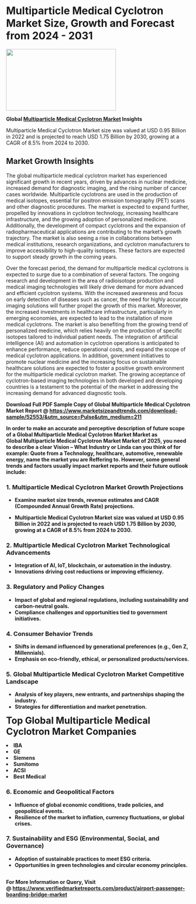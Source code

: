 <H1>Multiparticle Medical Cyclotron Market Size, Growth and Forecast from 2024 - 2031</H1><img class="aligncenter size-medium wp-image-584254" src="https://thirdeyenews.in/wp-content/uploads/2024/09/Global-Market-Research-300x168.jpeg" alt="" width="300" height="168" /><p><strong>Global&nbsp;<a href="https://www.marketsizeandtrends.com/download-sample/52553/&amp;utm_source=Pulse&amp;utm_medium=211">Multiparticle Medical Cyclotron Market</a> Insights</strong></p><p>Multiparticle Medical Cyclotron Market size was valued at USD 0.95 Billion in 2022 and is projected to reach USD 1.75 Billion by 2030, growing at a CAGR of 8.5% from 2024 to 2030.</p><p><h2>Market Growth Insights</h2> <p>The global multiparticle medical cyclotron market has experienced significant growth in recent years, driven by advances in nuclear medicine, increased demand for diagnostic imaging, and the rising number of cancer cases worldwide. Multiparticle cyclotrons are used in the production of medical isotopes, essential for positron emission tomography (PET) scans and other diagnostic procedures. The market is expected to expand further, propelled by innovations in cyclotron technology, increasing healthcare infrastructure, and the growing adoption of personalized medicine. Additionally, the development of compact cyclotrons and the expansion of radiopharmaceutical applications are contributing to the market’s growth trajectory. The market is also seeing a rise in collaborations between medical institutions, research organizations, and cyclotron manufacturers to improve accessibility to high-quality isotopes. These factors are expected to support steady growth in the coming years.</p> <p><strong></strong></p> <p>Over the forecast period, the demand for multiparticle medical cyclotrons is expected to surge due to a combination of several factors. The ongoing research and development in the area of radioisotope production and medical imaging technologies will likely drive demand for more advanced and efficient cyclotron systems. With the increased awareness and focus on early detection of diseases such as cancer, the need for highly accurate imaging solutions will further propel the growth of this market. Moreover, the increased investments in healthcare infrastructure, particularly in emerging economies, are expected to lead to the installation of more medical cyclotrons. The market is also benefiting from the growing trend of personalized medicine, which relies heavily on the production of specific isotopes tailored to individual patient needs. The integration of artificial intelligence (AI) and automation in cyclotron operations is anticipated to enhance performance, reduce operational costs, and expand the scope of medical cyclotron applications. In addition, government initiatives to promote nuclear medicine and the increasing focus on sustainable healthcare solutions are expected to foster a positive growth environment for the multiparticle medical cyclotron market. The growing acceptance of cyclotron-based imaging technologies in both developed and developing countries is a testament to the potential of the market in addressing the increasing demand for advanced diagnostic tools.</p> <p><strong></p><p><span class=""><strong>Download Full PDF Sample Copy of Global Multiparticle Medical Cyclotron Market Report</strong> @ <a href="https://www.marketsizeandtrends.com/download-sample/52553/&amp;utm_source=Pulse&amp;utm_medium=211" target="_blank">https://www.marketsizeandtrends.com/download-sample/52553/&amp;utm_source=Pulse&amp;utm_medium=211</a></span></p><p>In order to make an accurate and perceptive description of future scope of a Global&nbsp;Multiparticle Medical Cyclotron Market Market as Global&nbsp;Multiparticle Medical Cyclotron Market Market of 2025, you need to describe a clear Vision &ndash; What Industry or Linda can you think of for example: Quote from a Technology, healthcare, automotive, renewable energy, name the market you are Reffering to. However, some general trends and factors usually impact market reports and their future outlook include:</p><h3>1.&nbsp;<strong>Multiparticle Medical Cyclotron Market Growth Projections</strong></h3><ul><li>Examine market size trends, revenue estimates and CAGR (Compounded Annual Growth Rate) projections.</li><li><p>Multiparticle Medical Cyclotron Market size was valued at USD 0.95 Billion in 2022 and is projected to reach USD 1.75 Billion by 2030, growing at a CAGR of 8.5% from 2024 to 2030.</p></li></ul><h3>2.&nbsp;<strong>Multiparticle Medical Cyclotron Market Technological Advancements</strong></h3><ul><li>Integration of AI, IoT, blockchain, or automation in the industry.</li><li>Innovations driving cost reductions or improving efficiency.</li></ul><h3>3.&nbsp;<strong>Regulatory and Policy Changes</strong></h3><ul><li>Impact of global and regional regulations, including sustainability and carbon-neutral goals.</li><li>Compliance challenges and opportunities tied to government initiatives.</li></ul><h3>4.&nbsp;<strong>Consumer Behavior Trends</strong></h3><ul><li>Shifts in demand influenced by generational preferences (e.g., Gen Z, Millennials).</li><li>Emphasis on eco-friendly, ethical, or personalized products/services.</li></ul><h3>5.&nbsp;<strong>Global Multiparticle Medical Cyclotron Market Competitive Landscape</strong></h3><ul><li>Analysis of key players, new entrants, and partnerships shaping the industry.</li><li>Strategies for differentiation and market penetration.</li></ul><p data-pm-slice="1 1 []"><span style="color: inherit; font-family: inherit; font-size: 25px;">Top Global Multiparticle Medical Cyclotron Market Companies</span></p><div class="" data-test-id=""><p><li>IBA</li><li> GE</li><li> Siemens</li><li> Sumitomo</li><li> ACSI</li><li> Best Medical</li></p></div><h3>6.&nbsp;<strong>Economic and Geopolitical Factors</strong></h3><ul><li>Influence of global economic conditions, trade policies, and geopolitical events.</li><li>Resilience of the market to inflation, currency fluctuations, or global crises.</li></ul><h3>7.&nbsp;<strong>Sustainability and ESG (Environmental, Social, and Governance)</strong></h3><ul><li>Adoption of sustainable practices to meet ESG criteria.</li><li>Opportunities in green technologies and circular economy principles.</li></ul><h2><strong style="font-size: 14px;">For More Information or Query, Visit @&nbsp;</strong><a style="background-color: #ffffff; font-size: 14px;" href="https://www.marketsizeandtrends.com/report/multiparticle-medical-cyclotron-market/" target="_blank">https://www.verifiedmarketreports.com/product/airport-passenger-boarding-bridge-market</a></h2>
